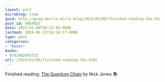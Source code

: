 ```yaml
---
layout: post
microblog: true
guid: http://greg-morris.micro.blog/2023/01/08/finished-reading-the.html
post_id: 4054825
date: 2023-01-08T18:32:04-0000
lastmod: 2024-06-22T16:19:17-0000
type: post
categories:
- "Books"
books:
- 9781982693725
url: /2023/01/08/finished-reading-the.html
---
```

Finished reading: [The Quantum Chain](https://micro.blog/books/9781982693725) by Nick Jones 📚
